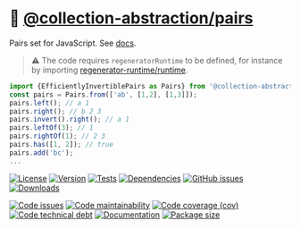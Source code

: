 :cherries: [@collection-abstraction/pairs](https://collection-abstraction.github.io/pairs)
==

Pairs set for JavaScript.
See [docs](https://collection-abstraction.github.io/pairs/index.html).

> :warning: The code requires `regeneratorRuntime` to be defined, for instance by importing
> [regenerator-runtime/runtime](https://www.npmjs.com/package/regenerator-runtime).

```js
import {EfficientlyInvertiblePairs as Pairs} from '@collection-abstraction/pairs';
const pairs = Pairs.from(['ab', [1,2], [1,3]]);
pairs.left(); // a 1
pairs.right(); // b 2 3
pairs.invert().right(); // a 1
pairs.leftOf(3); // 1
pairs.rightOf(1); // 2 3
pairs.has([1, 2]); // true
pairs.add('bc');
...
```

[![License](https://img.shields.io/github/license/collection-abstraction/pairs.svg)](https://raw.githubusercontent.com/collection-abstraction/pairs/main/LICENSE)
[![Version](https://img.shields.io/npm/v/@collection-abstraction/pairs.svg)](https://www.npmjs.org/package/@collection-abstraction/pairs)
[![Tests](https://img.shields.io/github/workflow/status/collection-abstraction/pairs/ci?event=push&label=tests)](https://github.com/collection-abstraction/pairs/actions/workflows/ci.yml?query=branch:main)
[![Dependencies](https://img.shields.io/librariesio/github/collection-abstraction/pairs.svg)](https://github.com/collection-abstraction/pairs/network/dependencies)
[![GitHub issues](https://img.shields.io/github/issues/collection-abstraction/pairs.svg)](https://github.com/collection-abstraction/pairs/issues)
[![Downloads](https://img.shields.io/npm/dm/@collection-abstraction/pairs.svg)](https://www.npmjs.org/package/@collection-abstraction/pairs)

[![Code issues](https://img.shields.io/codeclimate/issues/collection-abstraction/pairs.svg)](https://codeclimate.com/github/collection-abstraction/pairs/issues)
[![Code maintainability](https://img.shields.io/codeclimate/maintainability/collection-abstraction/pairs.svg)](https://codeclimate.com/github/collection-abstraction/pairs/trends/churn)
[![Code coverage (cov)](https://img.shields.io/codecov/c/gh/collection-abstraction/pairs/main.svg)](https://codecov.io/gh/collection-abstraction/pairs)
[![Code technical debt](https://img.shields.io/codeclimate/tech-debt/collection-abstraction/pairs.svg)](https://codeclimate.com/github/collection-abstraction/pairs/trends/technical_debt)
[![Documentation](https://collection-abstraction.github.io/pairs/badge.svg)](https://collection-abstraction.github.io/pairs/source.html)
[![Package size](https://img.shields.io/bundlephobia/minzip/@collection-abstraction/pairs)](https://bundlephobia.com/result?p=@collection-abstraction/pairs)
